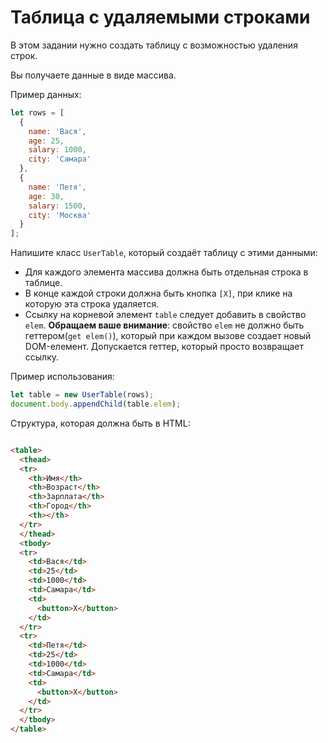 # Таблица с удаляемыми строками

В этом задании нужно создать таблицу с возможностью удаления строк.

Вы получаете данные в виде массива.

Пример данных:

```js
let rows = [
  {
    name: 'Вася',
    age: 25,
    salary: 1000,
    city: 'Самара'
  },
  {
    name: 'Петя',
    age: 30,
    salary: 1500,
    city: 'Москва'
  }
];
```

Напишите класс `UserTable`, который создаёт таблицу с этими данными:

- Для каждого элемента массива должна быть отдельная строка в таблице.
- В конце каждой строки должна быть кнопка `[X]`, при клике на которую эта строка удаляется.
- Ссылку на корневой элемент `table` следует добавить в свойство `elem`. **Обращаем вашe внимание**: свойство `elem` не
  должно быть геттером(`get elem()`), который при каждом вызове создает новый DOM-елемент. Допускается геттер, который
  просто возвращает ссылку.

Пример использования:

```js
let table = new UserTable(rows);
document.body.appendChild(table.elem);
```

Структура, которая должна быть в HTML:

```html

<table>
  <thead>
  <tr>
    <th>Имя</th>
    <th>Возраст</th>
    <th>Зарплата</th>
    <th>Город</th>
    <th></th>
  </tr>
  </thead>
  <tbody>
  <tr>
    <td>Вася</td>
    <td>25</td>
    <td>1000</td>
    <td>Самара</td>
    <td>
      <button>X</button>
    </td>
  </tr>
  <tr>
    <td>Петя</td>
    <td>25</td>
    <td>1000</td>
    <td>Самара</td>
    <td>
      <button>X</button>
    </td>
  </tr>
  </tbody>
</table>
```
